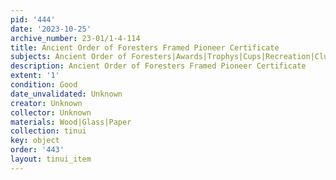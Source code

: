 ```yaml
---
pid: '444'
date: '2023-10-25'
archive_number: 23-01/1-4-114
title: Ancient Order of Foresters Framed Pioneer Certificate
subjects: Ancient Order of Foresters|Awards|Trophys|Cups|Recreation|Clubs
description: Ancient Order of Foresters Framed Pioneer Certificate
extent: '1'
condition: Good
date_unvalidated: Unknown
creator: Unknown
collector: Unknown
materials: Wood|Glass|Paper
collection: tinui
key: object
order: '443'
layout: tinui_item
---
```

